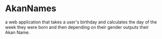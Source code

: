 # AkanNames
a web application that takes a user's birthday and calculates the day of the week they were born and then depending on their gender outputs their Akan Name. 
